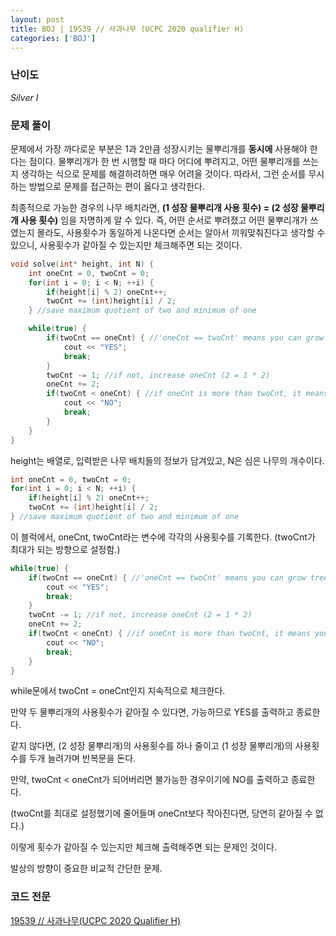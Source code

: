 ```yaml
---
layout: post
title: BOJ | 19539 // 사과나무 (UCPC 2020 qualifier H)
categories: ['BOJ']
---
```

### **난이도**

*Silver I*

### **문제 풀이**

  문제에서 가장 까다로운 부분은 1과 2만큼 성장시키는 물뿌리개를 **동시에** 사용해야 한다는 점이다. 물뿌리개가 한 번 시행할 때 마다 어디에 뿌려지고, 어떤 물뿌리개를 쓰는지 생각하는 식으로 문제를 해결하려하면 매우 어려울 것이다. 따라서, 그런 순서를 무시하는 방법으로 문제를 접근하는 편이 옳다고 생각한다. 

  최종적으로 가능한 경우의 나무 배치라면, **(1 성장 물뿌리개 사용 횟수) = (2 성장 물뿌리개 사용 횟수)** 임을 자명하게 알 수 있다. 즉, 어떤 순서로 뿌려졌고 어떤 물뿌리개가 쓰였는지 몰라도, 사용횟수가 동일하게 나온다면 순서는 알아서 끼워맞춰진다고 생각할 수 있으니, 사용횟수가 같아질 수 있는지만 체크해주면 되는 것이다.

```cpp
void solve(int* height, int N) {
    int oneCnt = 0, twoCnt = 0;
    for(int i = 0; i < N; ++i) {
        if(height[i] % 2) oneCnt++;
        twoCnt += (int)height[i] / 2;
    } //save maximum quotient of two and minimum of one

    while(true) {
        if(twoCnt == oneCnt) { //'oneCnt == twoCnt' means you can grow trees.
            cout << "YES";
            break;
        }
        twoCnt -= 1; //if not, increase oneCnt (2 = 1 * 2)
        oneCnt += 2;
        if(twoCnt < oneCnt) { //if oneCnt is more than twoCnt, it means you can't grow trees.
            cout << "NO";
            break;
        } 
    }
}
```

  height는 배열로, 입력받은 나무 배치들의 정보가 담겨있고, N은 심은 나무의 개수이다.

```cpp
int oneCnt = 0, twoCnt = 0;
for(int i = 0; i < N; ++i) {
    if(height[i] % 2) oneCnt++;
    twoCnt += (int)height[i] / 2;
} //save maximum quotient of two and minimum of one
```

  이 블럭에서, oneCnt, twoCnt라는 변수에 각각의 사용횟수를 기록한다. (twoCnt가 최대가 되는 방향으로 설정함.)

```cpp
while(true) {
    if(twoCnt == oneCnt) { //'oneCnt == twoCnt' means you can grow trees.
        cout << "YES";
        break;
    }
    twoCnt -= 1; //if not, increase oneCnt (2 = 1 * 2)
    oneCnt += 2;
    if(twoCnt < oneCnt) { //if oneCnt is more than twoCnt, it means you can't grow trees.
        cout << "NO";
        break;
    } 
}
```

while문에서 twoCnt = oneCnt인지 지속적으로 체크한다. 

만약 두 물뿌리개의 사용횟수가 같아질 수 있다면, 가능하므로 YES를 출력하고 종료한다.

같지 않다면, (2 성장 물뿌리개)의 사용횟수를 하나 줄이고 (1 성장 물뿌리개)의 사용횟수를 두개 늘려가며 반복문을 돈다. 

만약, twoCnt < oneCnt가 되어버리면 불가능한 경우이기에 NO를 출력하고 종료한다.

(twoCnt를 최대로 설정했기에 줄어들며 oneCnt보다 작아진다면, 당연히 같아질 수 없다.) 

이렇게 횟수가 같아질 수 있는지만 체크해 출력해주면 되는 문제인 것이다.

발상의 방향이 중요한 비교적 간단한 문제.

### **코드 전문**

[19539 // 사과나무(UCPC 2020 Qualifier H)](https://github.com/eff3ct/Baekjoon-Online-Judge-Problem-Solving/blob/main/19539/19539.cpp)
